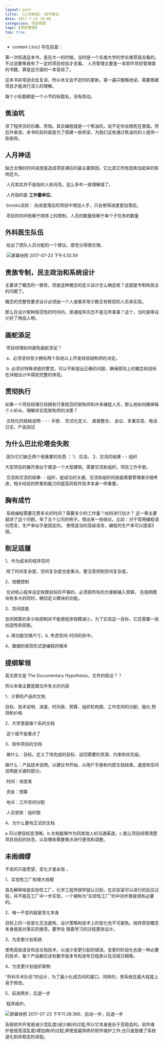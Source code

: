 ```yaml
---
layout: post
title: 《人月神话》-读书笔记
date: 2017-7-23 10:00
categories: 项目管理
tags: [项目管理]
top: true
---
```


* content
{:toc}
写在前面：

第一次知道这本书，是在大一的时候。当时是一个东南大学的学长推荐我去看的，不过说要等我有了一定的项目经验才去看。 人月管理主要是一本软件项目管理类的书籍，算是这方面的一本圣经了。

这本书非常适合反复读，所以本文会不定时的更新。第一遍只粗略地读，需要根据项目才能进行深入的理解。

每个小标题都是一个小节的标题名，没有改动。

## 焦油坑

​    讲了程序员的乐趣、苦恼。其实编程就是一个焦油坑，说不定你会困死在里面。然后作者说，本书的目的就是为了搭建一些桥梁，为我们这些通过焦油坑的人提供一些指导。

## 人月神话

​     缺乏合理的时间进度是造成项目滞后的最主要原因，它比其它所有因素加起来的影响还大。

​     人月其实并不是指的人和月亮。这么多年一直理解错了。

​     人月指的是 **工作量单位**。

​    brooks法则： 向进度落后的项目中增加人手，只会使得进度更加落后。

​    项目的时间依赖于顺序上的限制，人员的数量依赖于单个子任务的数量

## 外科医生队伍

​    给出了团队人员分配的一个建议。感觉分得很合理。

​	![屏幕快照 2017-07-23 下午4.55.59](https://ws3.sinaimg.cn/large/006tKfTcly1fhtxcai254j30lg0h4gmk.jpg)

## 贵族专制，民主政治和系统设计

​    主要讲了概念的一致性，但是这种概念的定义设计怎么确定呢？这就是专制和民主的问题了。

​    概念的完整性要求设计必须由一个人或者非常少数互有默契的人员来实现。

​    那么在设计那种规范性的时间内，普通程序员岂不是无所事事？这个，当时是等设计好了再招人啊。

## 画蛇添足

​    项目经理如何避免画蛇添足？    

​        a、必须坚持至少拥有两个系统以上开发经验结构师的决定。

​        b. 必须对特殊诱惑的警觉，可以不断提出正确的问题，确保原则上的概念和目标在详细设计中得到完整的体现。

## 贯彻执行

​    如果一个项目经理已经拥有行事规范的架构师和许多编程人员，那么他如何确保每个人听从、理解并实现架构师的决策？

​       文档化的规格说明 - - - 手册、 形式化定义、 直接整合、 会议、多重实现、电话日志、产品测试

## 为什么巴比伦塔会失败

​    因为它们缺乏两个很重要的东西 ： 1、交流。  2、交流的结果  - - 组织

​    大型项目的展开类似于建造一个大型建筑。需要交流和组织。项目工作手册。

​    交流和交流的结果- - 组织，是成功的关键。交流和组织的技能需要管理者仔细考虑，相关经验的积累和能力的提高同软件技术本身一样重要。

## 胸有成竹

​    系统编程需要花费多长的时间？需要多少的工作量？如何进行估计？ 这一章主要就讲了这个问题，举了五个公司的例子。得出来一些结论。比如：对于常用编程语句而言，生产率似乎是固定的。 使用适当的高级语言，编程的生产率可以提高5倍。

## 削足适履

1、作为成本的程序空间

​	除了时间复杂度，空间复杂度也是重点。要注意控制空间复杂度。

2、规模控制

​	仅对核心程序设定规模目标的不够的，必须把所有的方便都编入预算。	 在指明模块有多大的同时，确切定义模块的功能。

3、空间技能

​	空间预算的多少和控制并不能使程序规模减小，为了实现这一目标，它还需要一些创造性和技能。

​	a. 用功能交换尺寸。b. 考虑空间-时间的折中。

4、数据的表现形式是编程的根本

## 提纲挈领

英文原文是 The Documentary Hypothesis。文件的假设？？

所以本章主要是跟文件有关的内容

1、计算机产品的文档

​	目标、技术说明、进度、时间表、预算、组织机构图、工作空间的分配、报价,预测和价格

2、大学里面每个系的文档

​	这个就不是重点了

3、软件项目的文档

​	做什么：目标。定义了待完成的目标、迫切需要的资源、约束和优先级。

​	做什么：产品技术说明。以建议书开始，以用户手册和内部文档结束。速度和空间说明是关键的部分。

​	时间：进度表

​	资金：预算

​	地点：工作空间分配

​	人员安排：组织图

4、为什么要有正式的文档

​	a.可以使目标变清晰。b.文档能够作为同其他人的沟通渠道。c.能让项目经理清楚项目目前的状态，以及哪些需要重点进行更改和调整。

## 未雨绸缪

不变的只是愿望，变化才是永恒 。

1、实验性工厂和增大规模

​	首先解释啥是实验性工厂，化学工程师很早就认识到，在实验室可以进行的反应过程，并不能在工厂中一步实现，一个被称为“实验性工厂”的中间步骤是很有必要的。

2、唯一不变的就是变化本身

​	目标上的一些变化无法避免，设计策略和技术上的变化也不可避免。抛弃原型概念本身就是对事实的接受。要学会 随着学习的过程更改设计。

3、为变更计划系统

​	使用高级语言和自文档技术，以减少变更引起的错误。变更的阶段化也是一种必要的技术，每个产品都应该有数字版本号和发布日程表以及冻结日期等。

4、为变更计划组织架构

​	“外科手术队伍”的设计，为了最小化成员间的接口，同样的，使系统在最大程度上易于修改。

5、前进两步，后退一步

​	程序维护。

![屏幕快照 2017-07-23 下午11.38.36](https://ws1.sinaimg.cn/large/006tKfTcly1fhu8u8lj8cj30jo0icgmc.jpg)6、前进一步，后退一步

​	系统软件开发是减少混乱度(减少熵)的过程,所以它本身是处于亚稳态的。软件维护是提高混乱度(增加熵)的过程,即使是最熟练的软件维护工作,也只是放缓了系统退化到非稳态的进程。